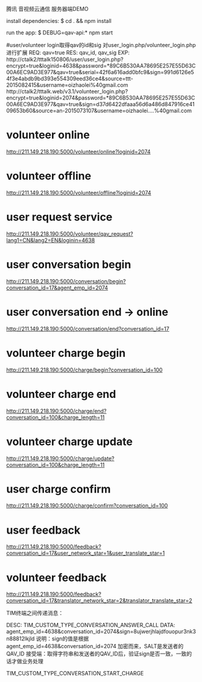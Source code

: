 腾讯 音视频云通信
服务器端DEMO

   install dependencies:
     $ cd . && npm install

   run the app:
     $ DEBUG=qav-api:* npm start


#user/volunteer login取得qav的id和sig
对user_login.php/volunteer_login.php进行扩展
REQ: qav=true
RES: qav_id, qav_sig
EXP:
http://ctalk2/tttalk150806/user/user_login.php?encrypt=true&loginid=4638&password=*89C6B530AA78695E257E55D63C00A6EC9AD3E977&qav=true&serial=42f6a616add0bfc9&sign=991d6126e54f3e4abdb9bd393e554309eed36ce4&source=ttt-2015082415&username=oizhaolei%40gmail.com
http://ctalk2/tttalk.web/v3.1/volunteer_login.php?encrypt=true&loginid=2074&password=*89C6B530AA78695E257E55D63C00A6EC9AD3E977&qav=true&sign=d37d6422dfaaa56d6a486d847916ce4109653b60&source=an-2015073107&username=oizhaolei....%40gmail.com

# volunteer online
http://211.149.218.190:5000/volunteer/online?loginid=2074

# volunteer offline
http://211.149.218.190:5000/volunteer/offline?loginid=2074

# user request service
http://211.149.218.190:5000/volunteer/qav_request?lang1=CN&lang2=EN&loginin=4638

# user conversation begin
http://211.149.218.190:5000/conversation/begin?conversation_id=17&agent_emp_id=2074

# user conversation end -> online
http://211.149.218.190:5000/conversation/end?conversation_id=17

# volunteer charge begin
http://211.149.218.190:5000/charge/begin?conversation_id=100

# volunteer charge end
http://211.149.218.190:5000/charge/end?conversation_id=100&charge_length=11

# volunteer charge update
http://211.149.218.190:5000/charge/update?conversation_id=100&charge_length=11

# user charge confirm
http://211.149.218.190:5000/charge/confirm?conversation_id=100

# user feedback
http://211.149.218.190:5000/feedback?conversation_id=17&user_network_star=1&user_translate_star=1
# volunteer feedback
http://211.149.218.190:5000/feedback?conversation_id=17&translator_network_star=2&translator_translate_star=2



TIM终端之间传递消息：

DESC: TIM_CUSTOM_TYPE_CONVERSATION_ANSWER_CALL
DATA: agent_emp_id=4638&conversation_id=2074&sign=8ujwerjhlajdfouopur3nk3n88812lkjld
说明：sign的值是根据 agent_emp_id=4638&conversation_id=2074 加密而来，SALT是发送者的QAV_ID
接受端：取得字符串和发送者的QAV_ID后，验证sign是否一致，一致的话才做业务处理


TIM_CUSTOM_TYPE_CONVERSATION_START_CHARGE
